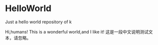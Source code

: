 # HelloWorld
Just a hello world repository of k

Hi,humans!
This is a wonderful world,and I like it!
这是一段中文说明测试文本，请忽略。

